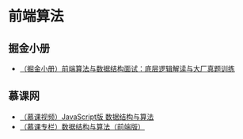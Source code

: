 # 前端算法

## 掘金小册
+ [（掘金小册）前端算法与数据结构面试：底层逻辑解读与大厂真题训练](https://juejin.im/book/5cb42609f265da035f6fcb65)

## 慕课网
+ [（慕课视频）JavaScript版 数据结构与算法](https://coding.imooc.com/class/315.html)
+ [（慕课专栏）数据结构与算法（前端版）](https://www.imooc.com/read/74)